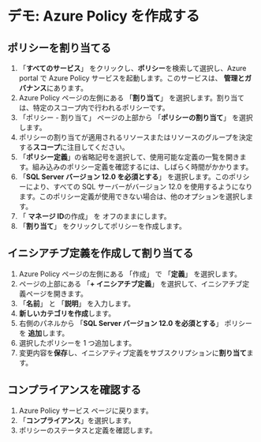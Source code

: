 # デモ: Azure Policy を作成する

## ポリシーを割り当てる

1. 「**すべてのサービス**」 をクリックし、**ポリシー**を検索して選択し、Azure portal で Azure Policy サービスを起動します。このサービスは、 **管理とガバナンス**にあります。
2. Azure Policy ページの左側にある 「**割り当て**」 を選択します。割り当ては、特定のスコープ内で行われるポリシーです。
3. 「ポリシー - 割り当て」 ページの上部から 「**ポリシーの割り当て**」 を選択します。
4. ポリシーの割り当てが適用されるリソースまたはリソースのグループを決定する**スコープ**に注目してください。
5. 「**ポリシー定義**」の省略記号を選択して、使用可能な定義の一覧を開きます。組み込みのポリシー定義を確認するには、しばらく時間がかかります。
6. 「**SQL Server バージョン 12.0 を必須とする**」 を選択します。このポリシーにより、すべての SQL サーバーがバージョン 12.0 を使用するようになります。このポリシー定義が使用できない場合は、他のオプションを選択します。
7. 「 **マネージ ID**の作成」 を オフのままにします。 
8. 「**割り当て**」 をクリックしてポリシーを作成します。

## イニシアチブ定義を作成して割り当てる

1. Azure Policy ページの左側にある 「作成」 で 「**定義**」 を選択します。
2. ページの上部にある 「**+ イニシアチブ定義**」 を選択して、イニシアチブ定義ページを開きます。
3. 「**名前**」 と 「**説明**」 を入力します。
4. **新しいカテゴリを作成**します。
5. 右側のパネルから 「**SQL Server バージョン 12.0 を必須とする**」 ポリシーを **追加**します。
6. 選択したポリシーを 1 つ追加します。
7. 変更内容を**保存**し、イニシアティブ定義をサブスクリプションに**割り当て**ます。

## コンプライアンスを確認する

1. Azure Policy サービス ページに戻ります。
2. 「**コンプライアンス**」を選択します。
3. ポリシーのステータスと定義を確認します。 
